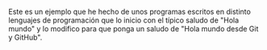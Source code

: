 Este es un ejemplo que he hecho de unos programas escritos en distinto lenguajes de programación que lo inicio con el típico saludo de "Hola mundo" y lo modifico para que ponga un saludo de "Hola mundo desde Git y GitHub".
